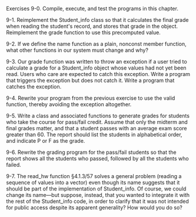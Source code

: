 Exercises
9-0. Compile, execute, and test the programs in this chapter.

9-1. Reimplement the Student_info class so that it calculates the final grade when reading the student's record, and stores that grade in the object. Reimplement the grade function to use this precomputed value.

9-2. If we define the name function as a plain, nonconst member function, what other functions in our system must change and why?

9-3. Our grade function was written to throw an exception if a user tried to calculate a grade for a Student_info object whose values had not yet been read. Users who care are expected to catch this exception. Write a program that triggers the exception but does not catch it. Write a program that catches the exception.

9-4. Rewrite your program from the previous exercise to use the valid function, thereby avoiding the exception altogether.

9-5. Write a class and associated functions to generate grades for students who take the course for pass/fail credit. Assume that only the midterm and final grades matter, and that a student passes with an average exam score greater than 60. The report should list the students in alphabetical order, and indicate P or F as the grade.

9-6. Rewrite the grading program for the pass/fail students so that the report shows all the students who passed, followed by all the students who failed.

9-7. The read_hw function §4.1.3/57 solves a general problem (reading a sequence of values into a vector) even though its name suggests that it should be part of the implementation of Student_info. Of course, we could change its name—but suppose, instead, that you wanted to integrate it with the rest of the Student_info code, in order to clarify that it was not intended for public access despite its apparent generality? How would you do so?


